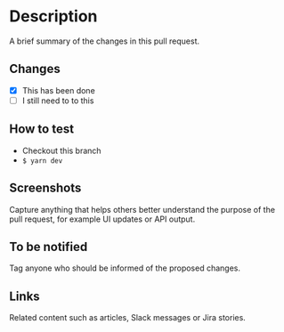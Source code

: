 # Description

A brief summary of the changes in this pull request.

## Changes

- [x] This has been done
- [ ] I still need to to this

## How to test

- Checkout this branch
- `$ yarn dev`

## Screenshots

Capture anything that helps others better understand the purpose of the pull request, for example UI updates or API output.

## To be notified

Tag anyone who should be informed of the proposed changes.

## Links

Related content such as articles, Slack messages or Jira stories.

